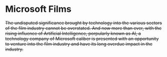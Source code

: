 # **Microsoft Films**

~~The undisputed significance brought by technology into the various sectors of the film industry cannot be overstated. 
And now more than ever, with the rising influence of Artificial Intelligence, porpularly known as AI, a technology company of Microsoft caliber is presented with an opportunity to venture into the film industry and have its long overdue impact in the industry.~~
